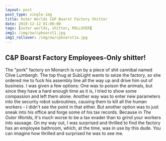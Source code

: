 ```yaml
---
layout: post
post_type: single-img
title: Outer Worlds C&P Boarst Factory Shitter
date: 2019-12-12 01:00:00
tags: [outer worlds, shitter, ROLLOVER]
img1: /img/ow/cpboarst1.jpg
img1_rollover: /img/ow/cpboarst1a.jpg
---
```

## C&P Boarst Factory Employees-Only shitter!

The "pork" factory on Monarch is run by a piece of shit cannibal named Clive Lumbergh. The top thug at SubLight wants to seize the factory, so she ordered me to fuck his assembly line all the way up and drive him out of business. I was given a few options: One was to poison the animals, but since they have a hard enough time as it is, I tried to show some compassion and left them alone. Another way was to enter new parameters into the security robot subroutines, causing them to kill all the human workers - I didn't see the point in that either. But another option was to just sneak into his office and forge some of his tax records. Because in *The Outer Worlds*, it's much worse to be a tax evader than to grind your workers into sausage. On my way out, I was surprised and thrilled to find the factory has an employee bathroom, which, at the time, was in use by this dude. You can imagine how thrilled and surprised he was to see me.
